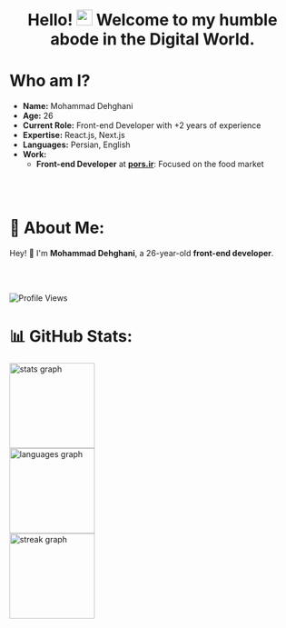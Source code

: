 <h1 align="center">Hello! <a href="#"><img src="https://media.giphy.com/media/hvRJCLFzcasrR4ia7z/giphy.gif" width="28px" height="28px"></a> Welcome to my humble abode in the Digital World.</h1> 

# Who am I?

- **Name:** Mohammad Dehghani
- **Age:** 26
- **Current Role:** Front-end Developer with +2 years of experience
- **Expertise:** React.js, Next.js
- **Languages:** Persian, English
- **Work:**
    - **Front-end Developer** at **[pors.ir](https://www.pors.ir)**: Focused on the food market
<br/>
<br/>

# 💫 About Me:

Hey! 👋 I'm **Mohammad Dehghani**, a 26-year-old **front-end developer**.

<br/>
<br/>

![Profile Views](https://komarev.com/ghpvc/?username=Mohammad-dn&style=flat-square&color=blue)
# 📊 GitHub Stats:

<div align="left">
  <img src="https://github-readme-stats.vercel.app/api?username=Mohammad-dn&hide_title=false&hide_rank=false&show_icons=true&include_all_commits=true&count_private=true&disable_animations=false&theme=dracula&locale=en&hide_border=false&order=1" height="150" alt="stats graph"  />
    <br>
  <img src="https://github-readme-stats.vercel.app/api/top-langs?username=Mohammad-dn&locale=en&hide_title=false&layout=compact&card_width=320&langs_count=5&theme=dracula&hide_border=false&order=2" height="150" alt="languages graph"  />
    <br>
  <img src="https://streak-stats.demolab.com?user=Mohammad-dn&locale=en&mode=daily&theme=dracula&hide_border=false&border_radius=5&order=3" height="150" alt="streak graph"  />
</div>
